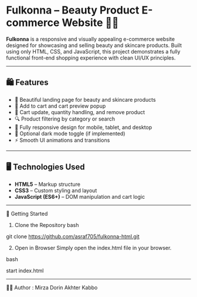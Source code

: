 # Fulkonna – Beauty Product E-commerce Website 💄🌸

**Fulkonna** is a responsive and visually appealing e-commerce website designed for showcasing and selling beauty and skincare products. Built using only HTML, CSS, and JavaScript, this project demonstrates a fully functional front-end shopping experience with clean UI/UX principles.

---

## 🛍️ Features

- 🧴 Beautiful landing page for beauty and skincare products
- 🛒 Add to cart and cart preview popup
- 🧾 Cart update, quantity handling, and remove product
- 🔍 Product filtering by category or search
- 📱 Fully responsive design for mobile, tablet, and desktop
- 🌙 Optional dark mode toggle (if implemented)
- ⚡ Smooth UI animations and transitions

---

## 🖥️ Technologies Used

- **HTML5** – Markup structure
- **CSS3** – Custom styling and layout
- **JavaScript (ES6+)** – DOM manipulation and cart logic

---

🚀 Getting Started
1. Clone the Repository
bash

git clone https://github.com/asraf705/fulkonna-html.git


2. Open in Browser
Simply open the index.html file in your browser.

bash

start index.html

---

👨‍💻 Author : 
Mirza Dorin Akhter Kabbo

